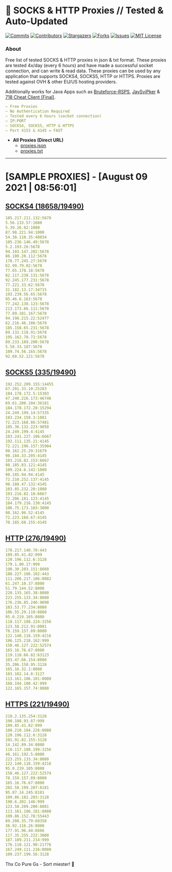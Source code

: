 <!-- MARKDOWN LINKS & IMAGES -->
<!-- https://www.markdownguide.org/basic-syntax/#reference-style-links -->
[contributors-shield]: https://img.shields.io/github/contributors/KaiBurton/free-proxies-autoupdated?style=for-the-badge
[contributors-url]: https://github.com/KaiBurton/free-proxies-autoupdated/graphs/contributors
[forks-shield]: https://img.shields.io/github/forks/KaiBurton/free-proxies-autoupdated?style=for-the-badge
[forks-url]: https://github.com/KaiBurton/free-proxies-autoupdated/network/members
[stars-shield]: https://img.shields.io/github/stars/KaiBurton/free-proxies-autoupdated?style=for-the-badge
[stars-url]: https://github.com/KaiBurton/free-proxies-autoupdated/stargazers
[issues-shield]: https://img.shields.io/github/issues/KaiBurton/free-proxies-autoupdated?style=for-the-badge
[issues-url]: https://github.com/KaiBurton/free-proxies-autoupdated/issues
[license-shield]: https://img.shields.io/github/license/KaiBurton/free-proxies-autoupdated?style=for-the-badge
[license-url]: https://github.com/KaiBurton/free-proxies-autoupdated/blob/main/LICENSE
[commit-shield]: https://img.shields.io/github/last-commit/KaiBurton/free-proxies-autoupdated?style=for-the-badge
[commit-url]: https://github.com/KaiBurton/free-proxies-autoupdated/commits/main

# 🎁 SOCKS & HTTP Proxies // Tested & Auto-Updated

[![Commits][commit-shield]][commit-url]
[![Contributors][contributors-shield]][contributors-url]
[![Stargazers][stars-shield]][stars-url]
[![Forks][forks-shield]][forks-url]
[![Issues][issues-shield]][issues-url]
[![MIT License][license-shield]][license-url]

### About
Free list of tested SOCKS & HTTP proxies in json & txt format. These proxies are tested 4x/day (every 6 hours) and have made a successful socket connection, and can write & read data. These proxies can be used by any application that supports SOCKS4, SOCKS5, HTTP or HTTPS. Proxies are tested against OVH & other EU/US hosting providers.

Additionally works for Java Apps such as [Bruteforce-RSPS](https://github.com/KaiBurton/Bruteforce-RSPS), [JaySyiPker](https://github.com/JayArrowz/JaySyiPker) & [718 Cheat Client (Final)](https://github.com/KaiBurton/718-Cheat-Client-Final). 

```yaml
— Free Proxies
— No Authentication Required
— Tested every 6 hours (socket connection)
— IP:PORT
— SOCKS4, SOCKS5, HTTP & HTTPS
— Port 4153 & 4145 = FAST
```

- **All Proxies (Direct URL)**
  - [proxies.json](https://raw.githubusercontent.com/KaiBurton/free-proxies-autoupdated/main/proxies.json)
  - [proxies.txt](https://raw.githubusercontent.com/KaiBurton/free-proxies-autoupdated/main/proxies.txt)

---

# [SAMPLE PROXIES] - [August 09 2021 | 08:56:01]

## [SOCKS4 (18658/19490)](https://raw.githubusercontent.com/KaiBurton/free-proxies-autoupdated/main/proxies-socks4.txt)
```yaml
185.217.211.132:5678
5.56.133.57:1080
5.39.26.82:1080
87.98.221.94:1000
54.38.110.35:48034
185.236.146.49:5678
5.2.193.26:5678
94.103.147.202:5678
86.100.20.112:5678
178.77.245.27:5678
62.99.79.82:5678
77.65.178.18:5678
82.117.238.131:5678
92.245.177.231:5678
77.221.33.62:5678
31.182.13.17:34715
193.239.56.65:5678
95.46.6.163:5678
77.242.138.123:5678
213.173.66.111:5678
77.89.101.167:5678
94.198.215.22:52477
62.216.46.186:5678
185.158.65.231:5678
89.132.118.91:5678
195.162.70.72:5678
89.233.189.200:5678
5.58.33.187:5678
109.74.56.165:5678
92.60.52.121:5678
```

## [SOCKS5 (335/19490)](https://raw.githubusercontent.com/KaiBurton/free-proxies-autoupdated/main/proxies-socks5.txt)
```yaml
192.252.209.155:14455
67.201.33.10:25283
184.178.172.5:15303
47.240.226.173:46746
69.61.200.104:36181
184.178.172.28:15294
24.249.199.14:57335
183.234.159.3:1081
72.223.168.86:57481
185.36.132.223:9050
24.249.199.4:4145
103.241.227.106:6667
192.111.135.21:4145
72.221.196.157:35904
98.162.25.29:31679
98.184.33.205:4145
103.216.82.153:6667
98.185.83.121:4145
109.224.6.142:1080
98.185.94.94:4145
72.210.252.137:4145
98.188.47.132:4145
103.85.232.20:1080
103.216.82.18:6667
72.206.181.123:4145
184.179.216.130:4145
106.75.173.103:3000
98.162.96.52:4145
72.223.168.67:4145
70.185.68.155:4145
```

## [HTTP (276/19490)](https://raw.githubusercontent.com/KaiBurton/free-proxies-autoupdated/main/proxies-http.txt)
```yaml
178.217.140.70:443
189.85.41.82:999
120.196.112.6:3128
179.1.80.17:999
190.30.203.151:8080
188.227.186.102:443
111.206.217.186:8082
61.247.10.37:8080
51.79.144.52:8000
220.135.165.38:8080
223.255.133.34:8080
176.236.85.246:9090
103.53.77.234:8080
106.55.29.110:8888
95.0.219.105:8080
118.117.188.224:3256
123.58.212.91:8081
78.159.157.89:8080
122.140.118.159:4216
186.125.218.162:999
158.46.127.222:52574
165.16.76.67:8080
119.110.66.82:63123
103.47.66.154:8080
35.206.150.95:3128
165.16.32.1:8080
103.102.14.8:3127
113.161.186.101:8080
168.194.100.42:999
122.165.157.74:8080
```

## [HTTPS (221/19490)](https://raw.githubusercontent.com/KaiBurton/free-proxies-autoupdated/main/proxies-https.txt)
```yaml
210.2.135.254:3128
190.108.93.87:999
189.85.41.82:999
180.210.184.226:8080
120.196.112.6:3128
201.91.82.155:3128
14.142.89.34:8080
118.117.188.199:3256
46.161.192.5:8080
223.255.133.34:8080
122.140.118.159:4216
95.0.219.105:8080
158.46.127.222:52574
78.159.157.89:8080
165.16.76.67:8080
202.58.199.207:8181
95.87.14.245:8181
109.86.182.203:3128
190.6.202.146:999
123.58.209.200:8081
113.161.186.101:8080
109.86.152.78:55443
89.208.35.79:60358
36.92.116.26:8080
177.91.96.44:6666
117.35.255.222:3000
187.189.211.214:999
176.110.121.90:21776
167.249.111.216:8080
109.237.199.56:3128
```



Thx Co Pure Gs - Sort miester! 💟